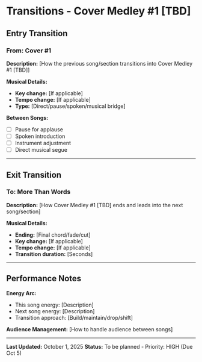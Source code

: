 # Transitions - Cover Medley #1 [TBD]

## Entry Transition

### From: Cover #1

**Description:**
[How the previous song/section transitions into Cover Medley #1 [TBD]]

**Musical Details:**
- **Key change:** [If applicable]
- **Tempo change:** [If applicable]
- **Type:** [Direct/pause/spoken/musical bridge]

**Between Songs:**
- [ ] Pause for applause
- [ ] Spoken introduction
- [ ] Instrument adjustment
- [ ] Direct musical segue

---

## Exit Transition

### To: More Than Words

**Description:**
[How Cover Medley #1 [TBD] ends and leads into the next song/section]

**Musical Details:**
- **Ending:** [Final chord/fade/cut]
- **Key change:** [If applicable]
- **Tempo change:** [If applicable]
- **Transition duration:** [Seconds]

---

## Performance Notes

**Energy Arc:**
- This song energy: [Description]
- Next song energy: [Description]
- Transition approach: [Build/maintain/drop/shift]

**Audience Management:**
[How to handle audience between songs]

---

**Last Updated:** October 1, 2025
**Status:** To be planned - Priority: HIGH (Due Oct 5)
